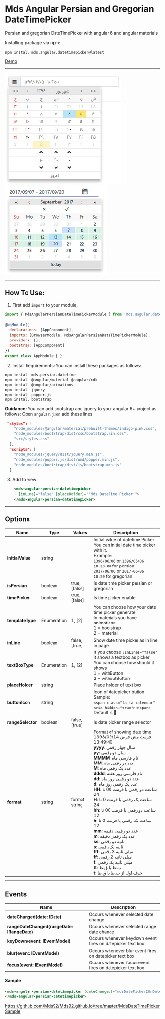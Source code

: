 # Mds Angular Persian and Gregorian DateTimePicker
Persian and gregorian DateTimePicker with angular 6 and angular materials

Installing package via npm:
```
npm install mds.angular.datetimepicker@latest
```

[Demo](https://mds92.github.io/MdsDateTimePickerSample/sample/)

------------------------------------------

![Mds Angular Persian and Gregorian DateTimePicker](https://raw.githubusercontent.com/Mds92/Mds92.github.io/master/MdsDateTimePickerSample/images/Angular-Persian-Date-Time-Picker-1.jpg)
![Mds Angular Persian and Gregorian DateTimePicker](https://raw.githubusercontent.com/Mds92/Mds92.github.io/master/MdsDateTimePickerSample/images/Angular-Persian-Date-Time-Picker-2.jpg)

------------------------------------------
## How To Use:
1. First add `import` to your module,
```javascript
import { MdsAngularPersianDateTimePickerModule } from 'mds.angular.datetimepicker';

@NgModule({
  declarations: [AppComponent],
  imports: [BrowserModule, MdsAngularPersianDateTimePickerModule],
  providers: [], 
  bootstrap: [AppComponent]
})
export class AppModule { }
```
2. Install Requirements:
You can install these packages as follows:
```
npm install mds.persian.datetime
npm install @angular/material @angular/cdk
npm install @angular/animations
npm install jquery
npm install popper.js
npm install bootstrap
```
**Guidance:**
You can add bootstrap and jquery to your angular 6+ project as follows:
Open `angular.json`
add these lines
```json
 "styles": [
    "node_modules/@angular/material/prebuilt-themes/indigo-pink.css",
    "node_modules/bootstrap/dist/css/bootstrap.min.css",
    "src/styles.css"
  ],
  "scripts": [
    "node_modules/jquery/dist/jquery.min.js",
    "node_modules/popper.js/dist/umd/popper.min.js",
    "node_modules/bootstrap/dist/js/bootstrap.min.js"
  ]
```

3. Add to view:
```html
    <mds-angular-persian-datetimepicker      
      [inLine]="false" [placeHolder]="'Mds DateTime Picker'"> 
    </mds-angular-persian-datetimepicker>
```

------------------------------------------

## Options

| Name        | Type           | Values            | Description  |
--------------|----------------|-------------------|--------------|
**initialValue** | string |  | Initial value of datetime Picker<br> You can initial date time picker with it.<br> Example:<br> `1396/06/06` or `1396/05/06  10:20:00` for persian<br> `2017/06/06` or `2017-06-06  10:20` for gregorian 
**isPersian** | boolean | true, [false] | Is date time picker persian or gregorian
**timePicker** | boolean | true, [false] | Is time picker enable
**templateType** | Enumeration | 1, [2] | You can choose how your date time picker generate<br>In materials you have animations<br> 1 = bootstrap <br> 2 = material
**inLine** | boolean | false, [true] | Show date time picker as in line in page
**textBoxType** | Enumeration | 1, [2] | If you choose `[inLine]="false"` it shows a textbox as picker<br>You can choose how should it shows <br> 1 = withButton <br> 2 = withoutButton
**placeHolder** | string | | Place holder of text box
**buttonIcon** | string | | Icon of datepicker button<br>Sample:<br> `<span class="fa fa-calendar" aria-hidden="true"></span>` <br> Default is 📅<br>
**rangeSelector** | boolean | false, [true] | Is date picker range selector
**format** | string | format string | Format of showing date time <br> فرمت پیش فرض 1393/09/14   13:49:40 <br> **yyyy**: سال چهار رقمی <br> **yy**: سال دو رقمی <br> **MMMM**: نام فارسی ماه <br> **MM**: عدد دو رقمی ماه <br> **M**: عدد یک رقمی ماه <br> **dddd**: نام فارسی روز هفته <br> **dd**: عدد دو رقمی روز ماه <br> **d**: عدد یک رقمی روز ماه <br> **HH**: ساعت دو رقمی با فرمت 00 تا 24 <br> **H**: ساعت یک رقمی با فرمت 0 تا 24 <br> **hh**: ساعت دو رقمی با فرمت 00 تا 12 <br> **h**: ساعت یک رقمی با فرمت 0 تا 12 <br> **mm**: عدد دو رقمی دقیقه <br> **m**: عدد یک رقمی دقیقه <br> **ss**: ثانیه دو رقمی <br> **s**: ثانیه یک رقمی <br> **fff**: میلی ثانیه 3 رقمی <br> **ff**: میلی ثانیه 2 رقمی <br> **f**: میلی ثانیه یک رقمی <br> **tt**: ب.ظ یا ق.ظ <br> **t**: حرف اول از ب.ظ یا ق.ظ <br> 

------------------------------------------

## Events

| Name        | Description  |
--------------|--------------|
**dateChanged(date: IDate)** | Occurs whenever selected date change
**rangeDateChanged(rangeDate: IRangeDate)** | Occurs whenever selected range date change
**keyDown(event: IEventModel)** | Occurs whenever keydown event fires on datepicker text box
**blur(event: IEventModel)** | Occurs whenever blur event fires on datepicker text box
**focus(event: IEventModel)** | Occurs whenever focus event fires on datepicker text box

#### Sample

```html
<mds-angular-persian-datetimepicker (dateChanged)="mdsDatePicker2OnDateChange($event)" (rangeDateChanged)="mdsDatePicker1OnDateRangeChange($event)"  [isPersian]="false" [templateType]="1" [rangeSelector]="true">
</mds-angular-persian-datetimepicker>
```

https://github.com/Mds92/Mds92.github.io/tree/master/MdsDateTimePickerSample
